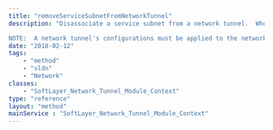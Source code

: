 ```yaml
---
title: "removeServiceSubnetFromNetworkTunnel"
description: "Disassociate a service subnet from a network tunnel.  When a service subnet is disassociated, that customer (remote) subnet on the other end of the network tunnel will not able to communicate with that service subnet on the SoftLayer network. 

NOTE:  A network tunnel's configurations must be applied to the network device in order for the disassociation described above to take effect. "
date: "2018-02-12"
tags:
    - "method"
    - "sldn"
    - "Network"
classes:
    - "SoftLayer_Network_Tunnel_Module_Context"
type: "reference"
layout: "method"
mainService : "SoftLayer_Network_Tunnel_Module_Context"
---
```

